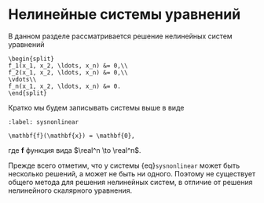 # Нелинейные системы уравнений

В данном разделе рассматривается решение нелинейных систем уравнений

```{math}
\begin{split}
f_1(x_1, x_2, \ldots, x_n) &= 0,\\
f_2(x_1, x_2, \ldots, x_n) &= 0,\\
\vdots\\
f_n(x_1, x_2, \ldots, x_n) &= 0.
\end{split}
```

Кратко мы будем записывать системы выше в виде

```{math}
:label: sysnonlinear

\mathbf{f}(\mathbf{x}) = \mathbf{0},
```

где $\mathbf{f}$ функция вида $\real^n \to \real^n$.

Прежде всего отметим, что у системы {eq}`sysnonlinear` может быть несколько решений, а может не быть ни одного. Поэтому не существует общего метода для решения нелинейных систем, в отличие от решения нелинейного скалярного уравнения.
